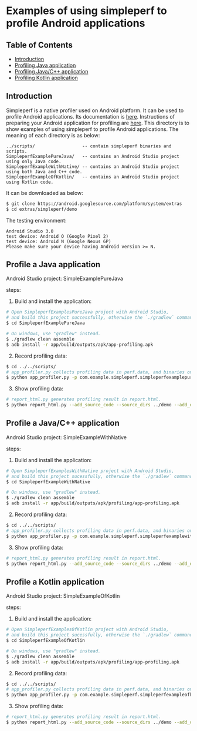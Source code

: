 # Examples of using simpleperf to profile Android applications

## Table of Contents

- [Introduction](#introduction)
- [Profiling Java application](#profiling-java-application)
- [Profiling Java/C++ application](#profiling-javac-application)
- [Profiling Kotlin application](#profiling-kotlin-application)

## Introduction

Simpleperf is a native profiler used on Android platform. It can be used to profile Android
applications. Its documentation is [here](https://android.googlesource.com/platform/system/extras/+/master/simpleperf/doc/README.md).
Instructions of preparing your Android application for profiling are [here](https://android.googlesource.com/platform/system/extras/+/master/simpleperf/doc/README.md#Android-application-profiling).
This directory is to show examples of using simpleperf to profile Android applications. The
meaning of each directory is as below:

    ../scripts/                  -- contain simpleperf binaries and scripts.
    SimpleperfExamplePureJava/   -- contains an Android Studio project using only Java code.
    SimpleperfExampleWithNative/ -- contains an Android Studio project using both Java and C++ code.
    SimpleperfExampleOfKotlin/   -- contains an Android Studio project using Kotlin code.

It can be downloaded as below:

```sh
$ git clone https://android.googlesource.com/platform/system/extras
$ cd extras/simpleperf/demo
```

The testing environment:

```
Android Studio 3.0
test device: Android O (Google Pixel 2)
test device: Android N (Google Nexus 6P)
Please make sure your device having Android version >= N.
```

## Profile a Java application

Android Studio project: SimpleExamplePureJava

steps:
1. Build and install the application:

```sh
# Open SimpleperfExamplesPureJava project with Android Studio,
# and build this project successfully, otherwise the `./gradlew` command below will fail.
$ cd SimpleperfExamplePureJava

# On windows, use "gradlew" instead.
$ ./gradlew clean assemble
$ adb install -r app/build/outputs/apk/app-profiling.apk
```

2. Record profiling data:

```sh
$ cd ../../scripts/
# app_profiler.py collects profiling data in perf.data, and binaries on device in binary_cache/.
$ python app_profiler.py -p com.example.simpleperf.simpleperfexamplepurejava
```

3. Show profiling data:

```sh
# report_html.py generates profiling result in report.html.
$ python report_html.py --add_source_code --source_dirs ../demo --add_disassembly
```

## Profile a Java/C++ application

Android Studio project: SimpleExampleWithNative

steps:
1. Build and install the application:

```sh
# Open SimpleperfExamplesWithNative project with Android Studio,
# and build this project sucessfully, otherwise the `./gradlew` command below will fail.
$ cd SimpleperfExampleWithNative

# On windows, use "gradlew" instead.
$ ./gradlew clean assemble
$ adb install -r app/build/outputs/apk/profiling/app-profiling.apk
```

2. Record profiling data:

```sh
$ cd ../../scripts/
# app_profiler.py collects profiling data in perf.data, and binaries on device in binary_cache/.
$ python app_profiler.py -p com.example.simpleperf.simpleperfexamplewithnative
```

3. Show profiling data:

```sh
# report_html.py generates profiling result in report.html.
$ python report_html.py --add_source_code --source_dirs ../demo --add_disassembly
```

## Profile a Kotlin application

Android Studio project: SimpleExampleOfKotlin

steps:
1. Build and install the application:

```sh
# Open SimpleperfExamplesOfKotlin project with Android Studio,
# and build this project sucessfully, otherwise the `./gradlew` command below will fail.
$ cd SimpleperfExampleOfKotlin

# On windows, use "gradlew" instead.
$ ./gradlew clean assemble
$ adb install -r app/build/outputs/apk/profiling/app-profiling.apk
```

2. Record profiling data:

```sh
$ cd ../../scripts/
# app_profiler.py collects profiling data in perf.data, and binaries on device in binary_cache/.
$ python app_profiler.py -p com.example.simpleperf.simpleperfexampleofkotlin
```

3. Show profiling data:

```sh
# report_html.py generates profiling result in report.html.
$ python report_html.py --add_source_code --source_dirs ../demo --add_disassembly
```
